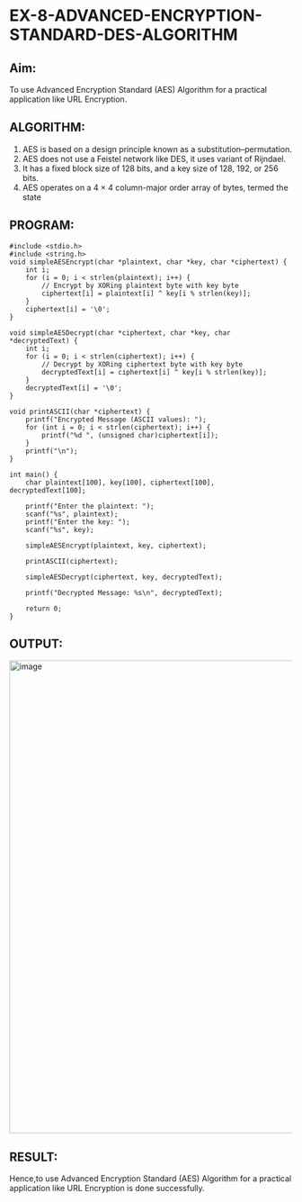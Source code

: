 # EX-8-ADVANCED-ENCRYPTION-STANDARD-DES-ALGORITHM

## Aim:
  To use Advanced Encryption Standard (AES) Algorithm for a practical application like URL Encryption.

## ALGORITHM: 
  1. AES is based on a design principle known as a substitution–permutation. 
  2. AES does not use a Feistel network like DES, it uses variant of Rijndael. 
  3. It has a fixed block size of 128 bits, and a key size of 128, 192, or 256 bits. 
  4. AES operates on a 4 × 4 column-major order array of bytes, termed the state

## PROGRAM: 
```
#include <stdio.h>
#include <string.h>
void simpleAESEncrypt(char *plaintext, char *key, char *ciphertext) {
    int i;
    for (i = 0; i < strlen(plaintext); i++) {
        // Encrypt by XORing plaintext byte with key byte
        ciphertext[i] = plaintext[i] ^ key[i % strlen(key)];
    }
    ciphertext[i] = '\0';  
}

void simpleAESDecrypt(char *ciphertext, char *key, char *decryptedText) {
    int i;
    for (i = 0; i < strlen(ciphertext); i++) {
        // Decrypt by XORing ciphertext byte with key byte
        decryptedText[i] = ciphertext[i] ^ key[i % strlen(key)];
    }
    decryptedText[i] = '\0'; 
}

void printASCII(char *ciphertext) {
    printf("Encrypted Message (ASCII values): ");
    for (int i = 0; i < strlen(ciphertext); i++) {
        printf("%d ", (unsigned char)ciphertext[i]);
    }
    printf("\n");
}

int main() {
    char plaintext[100], key[100], ciphertext[100], decryptedText[100];
    
    printf("Enter the plaintext: ");
    scanf("%s", plaintext);
    printf("Enter the key: ");
    scanf("%s", key);
    
    simpleAESEncrypt(plaintext, key, ciphertext);
    
    printASCII(ciphertext);
    
    simpleAESDecrypt(ciphertext, key, decryptedText);
    
    printf("Decrypted Message: %s\n", decryptedText);
    
    return 0;
}
```
## OUTPUT:
<img width="1547" height="840" alt="image" src="https://github.com/user-attachments/assets/3ac272d1-a430-4a17-a14a-0c9f29a27f57" />





## RESULT: 
 Hence,to use Advanced Encryption Standard (AES) Algorithm for a practical
 application like URL Encryption is done successfully.
